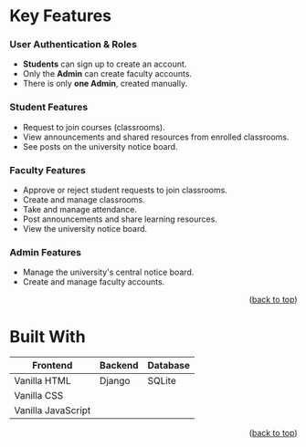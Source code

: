 
<a id="readme-top"></a>

# Key Features

###  User Authentication & Roles
- **Students** can sign up to create an account.
- Only the **Admin** can create faculty accounts.
- There is only **one Admin**, created manually.

###  Student Features
- Request to join courses (classrooms).
- View announcements and shared resources from enrolled classrooms.
- See posts on the university notice board.

###  Faculty Features
- Approve or reject student requests to join classrooms.
- Create and manage classrooms.
- Take and manage attendance.
- Post announcements and share learning resources.
- View the university notice board.

###  Admin Features
- Manage the university's central notice board.
- Create and manage faculty accounts.

<p align="right">(<a href="#readme-top">back to top</a>)</p>


# Built With

| Frontend           | Backend | Database  |
|--------------------|---------|-----------|
| Vanilla HTML       | Django  | SQLite    |
| Vanilla CSS        |         |           |
| Vanilla JavaScript |         |           |

<p align="right">(<a href="#readme-top">back to top</a>)</p>
